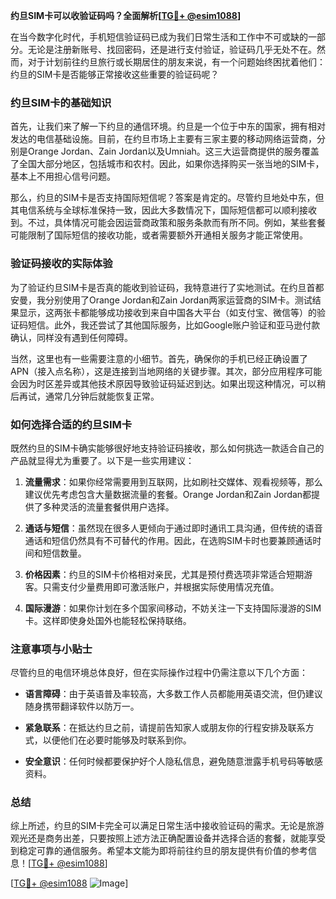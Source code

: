 **约旦SIM卡可以收验证码吗？全面解析[[TG💪+ @esim1088](https://t.me/s/esim1088)]**

在当今数字化时代，手机短信验证码已成为我们日常生活和工作中不可或缺的一部分。无论是注册新账号、找回密码，还是进行支付验证，验证码几乎无处不在。然而，对于计划前往约旦旅行或长期居住的朋友来说，有一个问题始终困扰着他们：约旦的SIM卡是否能够正常接收这些重要的验证码呢？

### 约旦SIM卡的基础知识

首先，让我们来了解一下约旦的通信环境。约旦是一个位于中东的国家，拥有相对发达的电信基础设施。目前，在约旦市场上主要有三家主要的移动网络运营商，分别是Orange Jordan、Zain Jordan以及Umniah。这三大运营商提供的服务覆盖了全国大部分地区，包括城市和农村。因此，如果你选择购买一张当地的SIM卡，基本上不用担心信号问题。

那么，约旦的SIM卡是否支持国际短信呢？答案是肯定的。尽管约旦地处中东，但其电信系统与全球标准保持一致，因此大多数情况下，国际短信都可以顺利接收到。不过，具体情况可能会因运营商政策和服务条款而有所不同。例如，某些套餐可能限制了国际短信的接收功能，或者需要额外开通相关服务才能正常使用。

### 验证码接收的实际体验

为了验证约旦SIM卡是否真的能收到验证码，我特意进行了实地测试。在约旦首都安曼，我分别使用了Orange Jordan和Zain Jordan两家运营商的SIM卡。测试结果显示，这两张卡都能够成功接收到来自中国各大平台（如支付宝、微信等）的验证码短信。此外，我还尝试了其他国际服务，比如Google账户验证和亚马逊付款确认，同样没有遇到任何障碍。

当然，这里也有一些需要注意的小细节。首先，确保你的手机已经正确设置了APN（接入点名称），这是连接到当地网络的关键步骤。其次，部分应用程序可能会因为时区差异或其他技术原因导致验证码延迟到达。如果出现这种情况，可以稍后再试，通常几分钟后就能恢复正常。

### 如何选择合适的约旦SIM卡

既然约旦的SIM卡确实能够很好地支持验证码接收，那么如何挑选一款适合自己的产品就显得尤为重要了。以下是一些实用建议：

1. **流量需求**：如果你经常需要用到互联网，比如刷社交媒体、观看视频等，那么建议优先考虑包含大量数据流量的套餐。Orange Jordan和Zain Jordan都提供了多种灵活的流量套餐供用户选择。
   
2. **通话与短信**：虽然现在很多人更倾向于通过即时通讯工具沟通，但传统的语音通话和短信仍然具有不可替代的作用。因此，在选购SIM卡时也要兼顾通话时间和短信数量。

3. **价格因素**：约旦的SIM卡价格相对亲民，尤其是预付费选项非常适合短期游客。只需支付少量费用即可激活账户，并根据实际使用情况充值。

4. **国际漫游**：如果你计划在多个国家间移动，不妨关注一下支持国际漫游的SIM卡。这样即使身处国外也能轻松保持联络。

### 注意事项与小贴士

尽管约旦的电信环境总体良好，但在实际操作过程中仍需注意以下几个方面：

- **语言障碍**：由于英语普及率较高，大多数工作人员都能用英语交流，但仍建议随身携带翻译软件以防万一。
  
- **紧急联系**：在抵达约旦之前，请提前告知家人或朋友你的行程安排及联系方式，以便他们在必要时能够及时联系到你。

- **安全意识**：任何时候都要保护好个人隐私信息，避免随意泄露手机号码等敏感资料。

### 总结

综上所述，约旦的SIM卡完全可以满足日常生活中接收验证码的需求。无论是旅游观光还是商务出差，只要按照上述方法正确配置设备并选择合适的套餐，就能享受到稳定可靠的通信服务。希望本文能为即将前往约旦的朋友提供有价值的参考信息！[[TG💪+ @esim1088](https://t.me/s/esim1088)]

[[TG💪+ @esim1088](https://t.me/s/esim1088) ![Image](https://i.postimg.cc/4NQfJmqS/Snipaste-2025-05-13-00-14-12.png)]